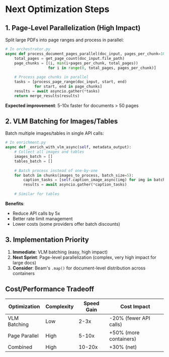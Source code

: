 # Next Optimization Steps

## 1. Page-Level Parallelization (High Impact)

Split large PDFs into page ranges and process in parallel:

```python
# In orchestrator.py
async def process_document_pages_parallel(doc_input, pages_per_chunk=10):
    total_pages = get_page_count(doc_input.file_path)
    page_chunks = [(i, min(i+pages_per_chunk, total_pages)) 
                   for i in range(0, total_pages, pages_per_chunk)]
    
    # Process page chunks in parallel
    tasks = [process_page_range(doc_input, start, end) 
             for start, end in page_chunks]
    results = await asyncio.gather(*tasks)
    return merge_results(results)
```

**Expected improvement**: 5-10x faster for documents > 50 pages

## 2. VLM Batching for Images/Tables

Batch multiple images/tables in single API calls:

```python
# In enrichment.py
async def _enrich_with_vlm_async(self, metadata_output):
    # Collect all images and tables
    images_batch = []
    tables_batch = []
    
    # Batch process instead of one-by-one
    for batch in chunks(images_to_process, batch_size=5):
        caption_tasks = [self.caption_image_async(img) for img in batch]
        results = await asyncio.gather(*caption_tasks)
    
    # Similar for tables
```

**Benefits**:
- Reduce API calls by 5x
- Better rate limit management
- Lower costs (some providers offer batch discounts)

## 3. Implementation Priority

1. **Immediate**: VLM batching (easy, high impact)
2. **Next Sprint**: Page-level parallelization (complex, very high impact for large docs)
3. **Consider**: Beam's `.map()` for document-level distribution across containers

## Cost/Performance Tradeoff

| Optimization | Complexity | Speed Gain | Cost Impact |
|-------------|------------|------------|-------------|
| VLM Batching | Low | 2-3x | -20% (fewer API calls) |
| Page Parallel | High | 5-10x | +50% (more containers) |
| Combined | High | 10-20x | +30% (net) |